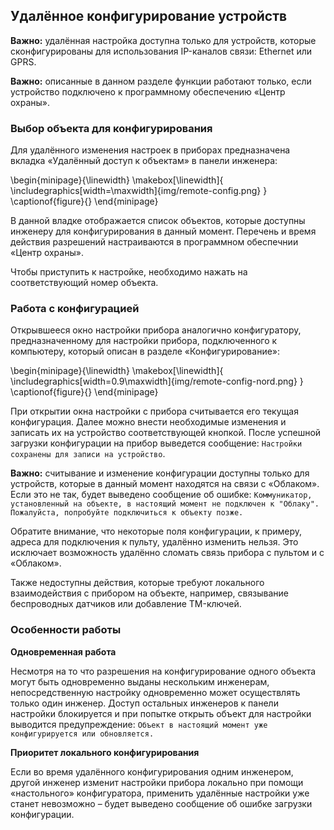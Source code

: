 ## Удалённое конфигурирование устройств

**Важно:** удалённая настройка доступна только для устройств, которые сконфигурированы для использования IP-каналов связи: Ethernet или GPRS.

**Важно:** описанные в данном разделе функции работают только, если устройство подключено к программному обеспечению «Центр охраны». 

### Выбор объекта для конфигурирования

Для удалённого изменения настроек в приборах предназначена вкладка «Удалённый доступ к объектам» в панели инженера:

\begin{minipage}{\linewidth}
	\makebox[\linewidth]{
 		\includegraphics[width=\maxwidth]{img/remote-config.png}
 	}
	\captionof{figure}{}
\end{minipage}

В данной владке отображается список объектов, которые доступны инженеру для конфигурирования в данный момент. Перечень и время действия разрешений настраиваются в программном обеспечнии «Центр охраны».

Чтобы приступить к настройке, необходимо нажать на соответствующий номер объекта.

### Работа с конфигурацией

Открывшееся окно настройки прибора аналогично конфигуратору, предназначенному для настройки прибора, подключенного к компьютеру, который описан в разделе «Конфигурирование»:

\begin{minipage}{\linewidth}
	\makebox[\linewidth]{
 		\includegraphics[width=0.9\maxwidth]{img/remote-config-nord.png}
 	}
	\captionof{figure}{}
\end{minipage}

При открытии окна настройки с прибора считывается его текущая конфигурация. Далее можно внести необходимые изменения и записать их на устройство соответствующей кнопкой. После успешной загрузки конфигурации на прибор выведется сообщение: `Настройки сохранены для записи на устройство`.

**Важно:** считывание и изменение конфигурации доступны только для устройств, которые в данный момент находятся на связи с «Облаком». Если это не так, будет выведено сообщение об ошибке: `Коммуникатор, установленный на объекте, в настоящий момент не подключен к "Облаку".`
`Пожалуйста, попробуйте подключиться к объекту позже.`

Обратите внимание, что некоторые поля конфигурации, к примеру, адреса для подключения к пульту, удалённо изменить нельзя. Это исключает возможность удалённо сломать связь прибора с пультом и с «Облаком».

Также недоступны действия, которые требуют локального взаимодействия с прибором на объекте, например, связывание беспроводных датчиков или добавление TM-ключей.

### Особенности работы

**Одновременная работа**

Несмотря на то что разрешения на конфигурирование одного объекта могут быть одновременно выданы нескольким инженерам, непосредственную настройку одновременно может осуществлять только один инженер. Доступ остальных инженеров к панели настройки блокируется и при попытке открыть объект для настройки выводится предупреждение: `Объект в настоящий момент уже конфигурируется или обновляется.`

**Приоритет локального конфигурирования**

Если во время удалённого конфигурирования одним инженером, другой инженер изменит настройки прибора локально при помощи «настольного» конфигуратора, применить удалённые настройки уже станет невозможно – будет выведено сообщение об ошибке загрузки конфигурации.

